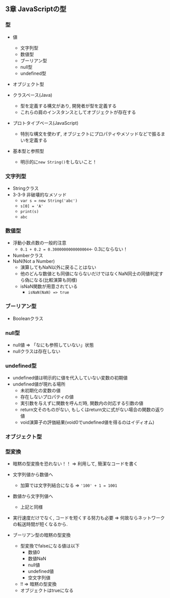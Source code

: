 ## 3章 JavaScriptの型
### 型
- 値
  - 文字列型
  - 数値型
  - ブーリアン型
  - null型
  - undefined型
- オブジェクト型

- クラスベース(Java)
  - 型を定義する構文があり, 開発者が型を定義する
  - これらの肩のインスタンスとしてオブジェクトが存在する
- プロトタイプベース(JavaScript)
  - 特別な構文を使わず, オブジェクトにプロパティやメソッドなどで振るまいを定義する

- 基本型と参照型
  - 明示的に```new String()```をしないこと！

### 文字列型
- Stringクラス
- 3-3-9 非破壊的なメソッド
  - ```var s = new String('abc')```
  - ```s[0] = 'A'```
  - ```print(s)```
  - ```abc```

### 数値型
- 浮動小数点数の一般的注意
  - ```0.1 + 0.2 = 0.3000000000000004```← 0.3にならない！
- Numberクラス
- NaN(Not a Number)
  - 演算してもNaN以外に戻ることはない
  - 他のどんな数値とも同値にならないだけではなくNaN同士の同値判定すら偽になる(比較演算も同様)
  - isNaN関数が用意されている
    - ```isNaN(NaN) => true```

### ブーリアン型
- Booleanクラス

### null型
- null値 => 「なにも参照していない」状態
- nullクラスは存在しない

### undefined型
- undefined値は明示的に値を代入していない変数の初期値
- undefined値が現れる場所
  - 未初期化の変数の値
  - 存在しないプロパティの値
  - 実引数を与えずに関数を呼んだ時, 関数内の対応する引数の値
  - return文そのものがない, もしくはreturn文に式がない場合の関数の返り値
  - void演算子の評価結果(void0でundefined値を得るのはイディオム)

### オブジェクト型

### 型変換
- 暗黙の型変換を恐れない！！ => 利用して, 簡潔なコードを書く
- 文字列値から数値へ
  - 加算では文字列結合になる => ```'100' + 1 = 1001```
- 数値から文字列値へ
  - 上記と同様

- 実行速度だけでなく, コードを短くする努力も必要 => 何故ならネットワークの転送時間が短くなるから.

- ブーリアン型の暗黙の型変換
  - 型変換でfalseになる値は以下
    - 数値0
    - 数値NaN
    - null値
    - undefined値
    - 空文字列値
  - !! => 暗黙の型変換
  - オブジェクトはtrueになる
